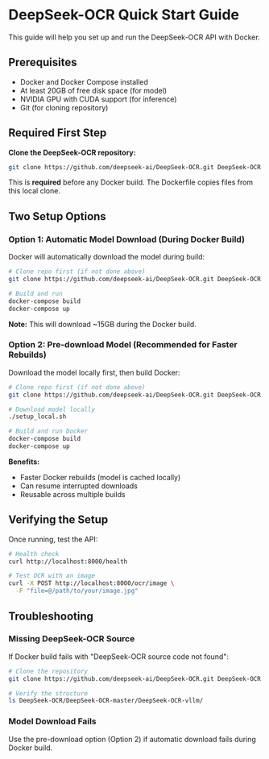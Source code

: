 # DeepSeek-OCR Quick Start Guide

This guide will help you set up and run the DeepSeek-OCR API with Docker.

## Prerequisites

- Docker and Docker Compose installed
- At least 20GB of free disk space (for model)
- NVIDIA GPU with CUDA support (for inference)
- Git (for cloning repository)

## Required First Step

**Clone the DeepSeek-OCR repository:**

```bash
git clone https://github.com/deepseek-ai/DeepSeek-OCR.git DeepSeek-OCR
```

This is **required** before any Docker build. The Dockerfile copies files from this local clone.

## Two Setup Options

### Option 1: Automatic Model Download (During Docker Build)

Docker will automatically download the model during build:

```bash
# Clone repo first (if not done above)
git clone https://github.com/deepseek-ai/DeepSeek-OCR.git DeepSeek-OCR

# Build and run
docker-compose build
docker-compose up
```

**Note:** This will download ~15GB during the Docker build.

### Option 2: Pre-download Model (Recommended for Faster Rebuilds)

Download the model locally first, then build Docker:

```bash
# Clone repo first (if not done above)
git clone https://github.com/deepseek-ai/DeepSeek-OCR.git DeepSeek-OCR

# Download model locally
./setup_local.sh

# Build and run Docker
docker-compose build
docker-compose up
```

**Benefits:**
- Faster Docker rebuilds (model is cached locally)
- Can resume interrupted downloads
- Reusable across multiple builds

## Verifying the Setup

Once running, test the API:

```bash
# Health check
curl http://localhost:8000/health

# Test OCR with an image
curl -X POST http://localhost:8000/ocr/image \
  -F "file=@/path/to/your/image.jpg"
```

## Troubleshooting

### Missing DeepSeek-OCR Source

If Docker build fails with "DeepSeek-OCR source code not found":

```bash
# Clone the repository
git clone https://github.com/deepseek-ai/DeepSeek-OCR.git DeepSeek-OCR

# Verify the structure
ls DeepSeek-OCR/DeepSeek-OCR-master/DeepSeek-OCR-vllm/
```

### Model Download Fails

Use the pre-download option (Option 2) if automatic download fails during Docker build.
